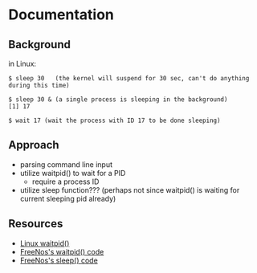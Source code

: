 # Documentation

## Background
in Linux:
```
$ sleep 30   (the kernel will suspend for 30 sec, can't do anything during this time)
```
```
$ sleep 30 & (a single process is sleeping in the background)
[1] 17

$ wait 17 (wait the process with ID 17 to be done sleeping)
```

## Approach

- parsing command line input
- utilize waitpid() to wait for a PID
    + require a process ID
- utilize sleep function??? (perhaps not since waitpid() is waiting for current sleeping pid already)


## Resources

- [Linux waitpid()](https://stackoverflow.com/questions/21248840/example-of-waitpid-in-use)
- [FreeNos's waitpid() code](../../lib/libposix/sys/wait/waitpid.cpp)
- [FreeNos's sleep() code](../../lib/libposix/unistd/sleep.cpp)